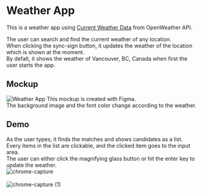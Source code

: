 # Weather App
This is a weather app using [Current Weather Data](https://openweathermap.org/current) from OpenWeather API.

The user can search and find the current weather of any location.
<br>When clicking the sync-sign button, it updates the weather of the location which is shown at the moment.
<br>By defalt, it shows the weather of Vancouver, BC, Canada when first the user starts the app.

## Mockup
![Weather App](https://user-images.githubusercontent.com/51708229/112937638-f3eab580-9162-11eb-90ac-392f7b3f0ffa.png)
This mockup is created with Figma.
<br>The background image and the font color change according to the weather.

## Demo
As the user types, it finds the matches and shows candidates as a list. 
<br>Every items in the list are clickable, and the clicked item goes to the input area.
<br>The user can either click the magnifying glass button or hit the enter key to update the weather.
<br>![chrome-capture](https://user-images.githubusercontent.com/51708229/112937902-85f2be00-9163-11eb-92b9-c27a5ddc0d11.gif)
<br>
<br>![chrome-capture (1)](https://user-images.githubusercontent.com/51708229/112938879-73798400-9165-11eb-8468-5831b878d245.gif)

